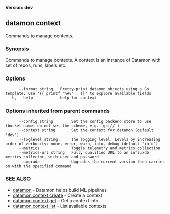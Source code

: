 **Version: dev**

## datamon context

Commands to manage contexts.

### Synopsis

Commands to manage contexts. A context is an instance of Datamon with set of repos, runs, labels etc.

### Options

```
      --format string   Pretty-print datamon objects using a Go template. Use '{{ printf "%#v" . }}' to explore available fields
  -h, --help            help for context
```

### Options inherited from parent commands

```
      --config string        Set the config backend store to use (bucket name: do not set the scheme, e.g. 'gs://')
      --context string       Set the context for datamon (default "dev")
      --loglevel string      The logging level. Levels by increasing order of verbosity: none, error, warn, info, debug (default "info")
      --metrics              Toggle telemetry and metrics collection
      --metrics-url string   Fully qualified URL to an influxdb metrics collector, with user and password
      --upgrade              Upgrades the current version then carries on with the specified command
```

### SEE ALSO

* [datamon](datamon.md)	 - Datamon helps build ML pipelines
* [datamon context create](datamon_context_create.md)	 - Create a context
* [datamon context get](datamon_context_get.md)	 - Get a context info
* [datamon context list](datamon_context_list.md)	 - List available contexts

